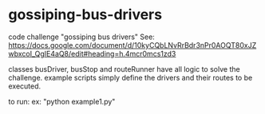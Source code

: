# gossiping-bus-drivers
code challenge "gossiping bus drivers" See: https://docs.google.com/document/d/10kyCQbLNvRrBdr3nPr0AOQT80xJZwbxcoI_QgIE4aQ8/edit#heading=h.4mcr0mcs1zd3

classes busDriver, busStop and routeRunner have all logic to solve the challenge.
example scripts simply define the drivers and their routes to be executed.

to run:
ex: "python example1.py"
